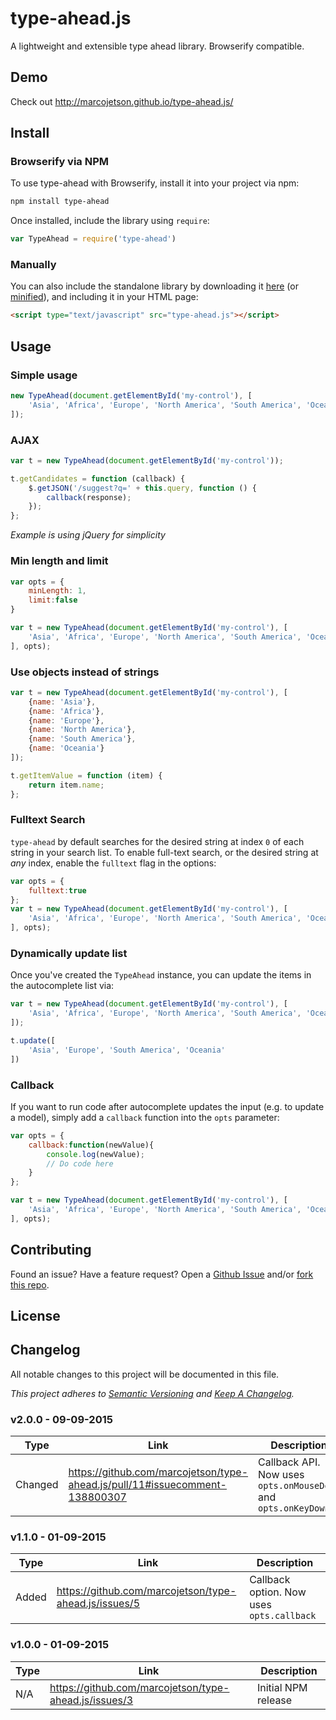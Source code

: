 # type-ahead.js

A lightweight and extensible type ahead library. Browserify compatible.

## Demo

Check out http://marcojetson.github.io/type-ahead.js/

## Install
### Browserify via NPM

To use type-ahead with Browserify, install it into your project via npm:

```bash
npm install type-ahead
```

Once installed, include the library using `require`:

```javascript
var TypeAhead = require('type-ahead')
```

### Manually

You can also include the standalone library by downloading it [here](https://raw.githubusercontent.com/marcojetson/type-ahead.js/master/type-ahead.js) (or [minified](https://raw.githubusercontent.com/marcojetson/type-ahead.js/master/type-ahead.min.js)), and including it in your HTML page:

```html
<script type="text/javascript" src="type-ahead.js"></script>
```

## Usage

### Simple usage

```javascript
new TypeAhead(document.getElementById('my-control'), [
	'Asia', 'Africa', 'Europe', 'North America', 'South America', 'Oceania'
]);
```


### AJAX

```javascript
var t = new TypeAhead(document.getElementById('my-control'));

t.getCandidates = function (callback) {
	$.getJSON('/suggest?q=' + this.query, function () {
		callback(response);
	});
};
```

*Example is using jQuery for simplicity*


### Min length and limit

```javascript
var opts = {
	minLength: 1,
	limit:false
}

var t = new TypeAhead(document.getElementById('my-control'), [
	'Asia', 'Africa', 'Europe', 'North America', 'South America', 'Oceania'
], opts);
```

### Use objects instead of strings

```javascript
var t = new TypeAhead(document.getElementById('my-control'), [
	{name: 'Asia'},
	{name: 'Africa'},
	{name: 'Europe'},
	{name: 'North America'},
	{name: 'South America'},
	{name: 'Oceania'}
]);

t.getItemValue = function (item) {
    return item.name;
};
```

### Fulltext Search

`type-ahead` by default searches for the desired string at index `0` of each string in your search list. To enable full-text search, or the desired string at *any* index, enable the `fulltext` flag in the options:

```javascript
var opts = {
	fulltext:true
};
var t = new TypeAhead(document.getElementById('my-control'), [
	'Asia', 'Africa', 'Europe', 'North America', 'South America', 'Oceania'
], opts);
```

### Dynamically update list
Once you've created the `TypeAhead` instance, you can update the items in the autocomplete list via:

```javascript
var t = new TypeAhead(document.getElementById('my-control'), [
	'Asia', 'Africa', 'Europe', 'North America', 'South America', 'Oceania'
]);

t.update([
	'Asia', 'Europe', 'South America', 'Oceania'
])
```

### Callback

If you want to run code after autocomplete updates the input (e.g. to update a model), simply add a `callback` function into the `opts` parameter:

```javascript
var opts = {
	callback:function(newValue){
		console.log(newValue);
		// Do code here
	}
};

var t = new TypeAhead(document.getElementById('my-control'), [
	'Asia', 'Africa', 'Europe', 'North America', 'South America', 'Oceania'
], opts);
```

## Contributing

Found an issue? Have a feature request? Open a [Github Issue]() and/or [fork this repo]().

## License

## Changelog

All notable changes to this project will be documented in this file.

*This project adheres to [Semantic Versioning](http://semver.org/) and [Keep A Changelog](http://keepachangelog.com/).*

### v2.0.0 - 09-09-2015

| Type | Link | Description |
| ---- | ---- | ----------- |
| Changed | https://github.com/marcojetson/type-ahead.js/pull/11#issuecomment-138800307 | Callback API. Now uses `opts.onMouseDown` and `opts.onKeyDown` |

### v1.1.0 - 01-09-2015

| Type | Link | Description |
| ---- | ---- | ----------- |
| Added | https://github.com/marcojetson/type-ahead.js/issues/5 | Callback option. Now uses `opts.callback` |


### v1.0.0 - 01-09-2015

| Type | Link | Description |
| ---- | ---- | ----------- |
| N/A | https://github.com/marcojetson/type-ahead.js/issues/3 | Initial NPM release |
